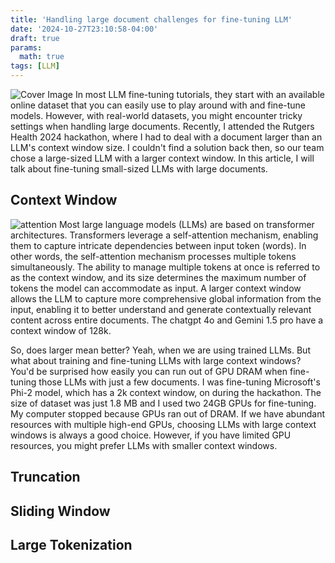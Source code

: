 ```yaml
---
title: 'Handling large document challenges for fine-tuning LLM'
date: '2024-10-27T23:10:58-04:00'
draft: true
params:
  math: true
tags: [LLM]
---
```


![Cover Image](/images/2024-10-27_LLM/cover.png)
In most LLM fine-tuning tutorials, they start with an available online dataset that you can easily use to play around with and fine-tune models. However, with real-world datasets, you might encounter tricky settings when handling large documents. Recently, I attended the Rutgers Health 2024 hackathon, where I had to deal with a document larger than an LLM's context window size. I couldn't find a solution back then, so our team chose a large-sized LLM with a larger context window. In this article, I will talk about fine-tuning small-sized LLMs with large documents.

## Context Window
![attention](/images/2024-10-27_LLM/attention.png)
Most large language models (LLMs) are based on transformer architectures. Transformers leverage a self-attention mechanism, enabling them to capture intricate dependencies between input token (words). In other words, the self-attention mechanism processes multiple tokens simultaneously. The ability to manage multiple tokens at once is referred to as the context window, and its size determines the maximum number of tokens the model can accommodate as input. A larger context window allows the LLM to capture more comprehensive global information from the input, enabling it to better understand and generate contextually relevant content across entire documents. The chatgpt 4o and Gemini 1.5 pro have a context window of 128k. 

So, does larger mean better? Yeah, when we are using trained LLMs. But what about training and fine-tuning LLMs with large context windows? You'd be surprised how easily you can run out of GPU DRAM when fine-tuning those LLMs with just a few documents. I was fine-tuning Microsoft's Phi-2 model, which has a 2k context window, on during the hackathon. The size of dataset was just 1.8 MB and I used two 24GB GPUs for fine-tuning. My computer stopped because GPUs ran out of DRAM. If we have abundant resources with multiple high-end GPUs, choosing LLMs with large context windows is always a good choice. However, if you have limited GPU resources, you might prefer LLMs with smaller context windows.


## Truncation

## Sliding Window

## Large Tokenization

